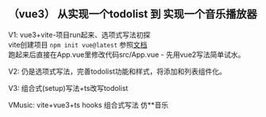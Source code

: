 ## （vue3） 从实现一个todolist 到 实现一个音乐播放器

V1:  vue3+vite-项目run起来、选项式写法初探    
vite创建项目 `npm init vue@latest` 参照[文档](https://cn.vuejs.org/guide/quick-start.html#creating-a-vue-application)   
跑起来后直接在App.vue里修改代码src/App.vue - 先用vue2写法简单试水。  

V2:  仍是选项式写法，完善todolist功能和样式，将添加和列表组件化。   

V3:  组合式(setup)写法+ts改写todolist  

VMusic: 
vite+vue3+ts hooks
组合式写法 仿**音乐   

